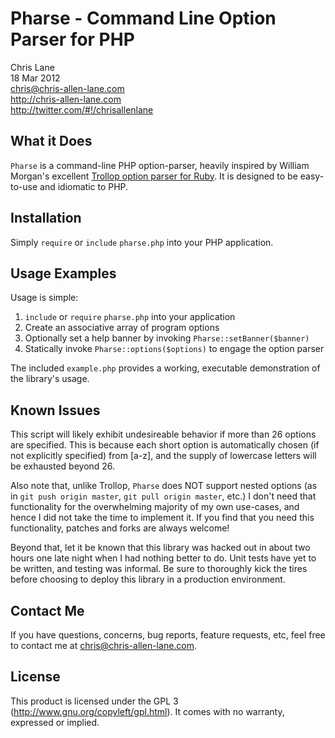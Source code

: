 Pharse - Command Line Option Parser for PHP
=================
Chris Lane  
18 Mar 2012  
chris@chris-allen-lane.com  
http://chris-allen-lane.com  
http://twitter.com/#!/chrisallenlane


What it Does
------------
`Pharse` is a command-line PHP option-parser, heavily inspired by William
Morgan's excellent [Trollop option parser for Ruby](http://trollop.rubyforge.org/).
It is designed to be easy-to-use and idiomatic to PHP.


Installation
------------
Simply `require` or `include` `pharse.php` into your PHP application.


Usage Examples
--------------
Usage is simple:

1. `include` or `require` `pharse.php` into your application
2. Create an associative array of program options
3. Optionally set a help banner by invoking `Pharse::setBanner($banner)`
4. Statically invoke `Pharse::options($options)` to engage the option parser

The included `example.php` provides a working, executable demonstration of
the library's usage.


Known Issues
------------
This script will likely exhibit undesireable behavior if more than 26
options are specified. This is because each short option is automatically
chosen (if not explicitly specified) from [a-z], and the supply of 
lowercase letters will be exhausted beyond 26.

Also note that, unlike Trollop, `Pharse` does NOT support nested options
(as in `git push origin master`, `git pull origin master`, etc.) I don't
need that functionality for the overwhelming majority of my own use-cases,
and hence I did not take the time to implement it. If you find that you need
this functionality, patches and forks are always welcome!

Beyond that, let it be known that this library was hacked out in about
two hours one late night when I had nothing better to do. Unit tests have
yet to be written, and testing was informal. Be sure to thoroughly kick
the tires before choosing to deploy this library in a production environment.


Contact Me
-------------
If you have questions, concerns, bug reports, feature requests, etc,
feel free to contact me at chris@chris-allen-lane.com.


License
-------
This product is licensed under the GPL 3 (http://www.gnu.org/copyleft/gpl.html).
It comes with no warranty, expressed or implied.
